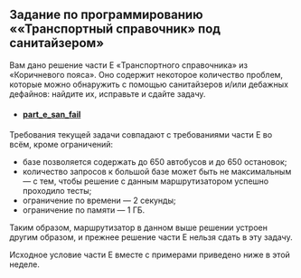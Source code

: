 ## Задание по программированию  ««Транспортный справочник» под санитайзером»

 

Вам дано решение части E «Транспортного справочника» из «Коричневого  пояса». Оно содержит некоторое количество проблем, которые можно  обнаружить с помощью санитайзеров и/или дебажных дефайнов: найдите их,  исправьте и сдайте задачу.

- #### [part_e_san_fail](https://stepik.org/media/attachments/lesson/289045/9Fg-LYD0EemwbA6NWV4gZg_3b75e061f686449796de258739153f96_part_e_san_fail.zip)

 

Требования текущей задачи совпадают с требованиями части E во всём, кроме ограничений:

- базе позволяется содержать до 650 автобусов и до 650 остановок;
- количество запросов к большой базе может быть не максимальным — с  тем, чтобы решение с данным маршрутизатором успешно проходило тесты;
- ограничение по времени — 2 секунды;
- ограничение по памяти — 1 ГБ.

Таким образом, маршрутизатор в данном выше решении устроен другим образом, и прежнее решение части E нельзя сдать в эту задачу.

Исходное условие части E вместе с примерами приведено ниже в этой неделе.